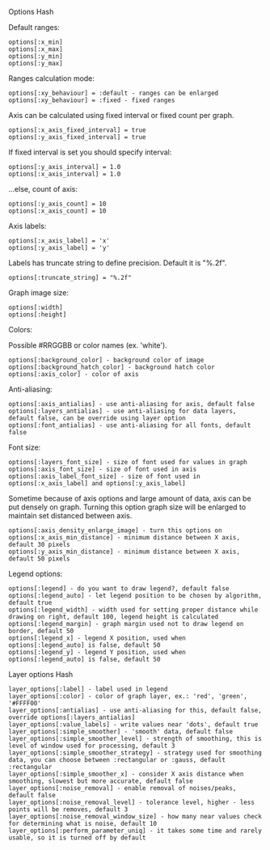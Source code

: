

Options Hash

Default ranges:

    options[:x_min]
    options[:x_max]
    options[:y_min]
    options[:y_max]

Ranges calculation mode:

    options[:xy_behaviour] = :default - ranges can be enlarged
    options[:xy_behaviour] = :fixed - fixed ranges

Axis can be calculated using fixed interval or fixed count per graph.

    options[:x_axis_fixed_interval] = true
    options[:y_axis_fixed_interval] = true

If fixed interval is set you should specify interval:

    options[:y_axis_interval] = 1.0
    options[:x_axis_interval] = 1.0

...else, count of axis:

    options[:y_axis_count] = 10
    options[:x_axis_count] = 10

Axis labels:

    options[:x_axis_label] = 'x'
    options[:y_axis_label] = 'y'

Labels has truncate string to define precision. Default it is "%.2f".

    options[:truncate_string] = "%.2f"

Graph image size:

    options[:width]
    options[:height]

Colors:

Possible #RRGGBB or color names (ex. 'white').

    options[:background_color] - background color of image
    options[:background_hatch_color] - background hatch color
    options[:axis_color] - color of axis

Anti-aliasing:

    options[:axis_antialias] - use anti-aliasing for axis, default false
    options[:layers_antialias] - use anti-aliasing for data layers, default false, can be override using layer option
    options[:font_antialias] - use anti-aliasing for all fonts, default false

Font size:

    options[:layers_font_size] - size of font used for values in graph
    options[:axis_font_size] - size of font used in axis
    options[:axis_label_font_size] - size of font used in options[:x_axis_label] and options[:y_axis_label]

Sometime because of axis options and large amount of data, axis can be put densely on graph. Turning this option graph size will be enlarged to maintain set distanced between axis.

    options[:axis_density_enlarge_image] - turn this options on
    options[:x_axis_min_distance] - minimum distance between X axis, default 30 pixels
    options[:y_axis_min_distance] - minimum distance between X axis, default 50 pixels

Legend options:

    options[:legend] - do you want to draw legend?, default false
    options[:legend_auto] - let legend position to be chosen by algorithm, default true
    options[:legend_width] - width used for setting proper distance while drawing on right, default 100, legend height is calculated
    options[:legend_margin] - graph margin used not to draw legend on border, default 50
    options[:legend_x] - legend X position, used when options[:legend_auto] is false, default 50
    options[:legend_y] - legend Y position, used when options[:legend_auto] is false, default 50

Layer options Hash

    layer_options[:label] - label used in legend
    layer_options[:color] - color of graph layer, ex.: 'red', 'green', '#FFFF00'
    layer_options[:antialias] - use anti-aliasing for this, default false, override options[:layers_antialias]
    layer_options[:value_labels] - write values near 'dots', default true
    layer_options[:simple_smoother] - 'smooth' data, default false
    layer_options[:simple_smoother_level] - strength of smoothing, this is level of window used for processing, default 3
    layer_options[:simple_smoother_strategy] - strategy used for smoothing data, you can choose between :rectangular or :gauss, default :rectangular
    layer_options[:simple_smoother_x] - consider X axis distance when smoothing, slowest but more accurate, default false
    layer_options[:noise_removal] - enable removal of noises/peaks, default false
    layer_options[:noise_removal_level] - tolerance level, higher - less points will be removes, default 3
    layer_options[:noise_removal_window_size] - how many near values check for determining what is noise, default 10
    layer_options[:perform_parameter_uniq] - it takes some time and rarely usable, so it is turned off by default
